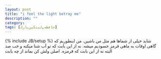 ```yaml
---
layout: post
title: "i feel the light betray me"
description: ""
category: 
tags: [حافظه,لینکین‌پارک]
---
```

{% include JB/setup %}
شاید خیلی از شماها هم مثل من باشین. من اینطوریم که گاهی اوقات به ماهی قرمز حسودیم میشه. نه از این بابت که تو آب شنا میکنه و خب صد البته نه از این بابت که قرمزه. اصلن ولش کن بماند از چه بابت <br>
